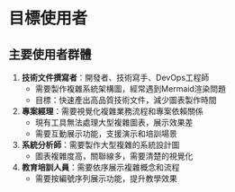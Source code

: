 # 目標使用者

## 主要使用者群體
1. **技術文件撰寫者**：開發者、技術寫手、DevOps工程師
   - 需要製作複雜系統架構圖，經常遇到Mermaid渲染問題
   - 目標：快速產出高品質技術文件，減少圖表製作時間
2. **專案經理**：需要視覺化複雜業務流程和專案依賴關係
   - 現有工具無法處理大型複雜圖表，展示效果差
   - 需要互動展示功能，支援演示和培訓場景
3. **系統分析師**：需要製作大型複雜的系統設計圖
   - 圖表複雜度高，關聯線多，需要清楚的視覺化
4. **教育培訓人員**：需要依序展示複雜概念和流程
   - 需要按編號序列展示功能，提升教學效果
